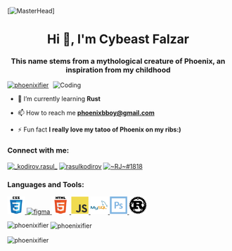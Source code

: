 [![MasterHead](https://i.imgur.com/6NiTXLB.gif)]
<h1 align="center">Hi 👋, I'm Cybeast Falzar</h1>
<h3 align="center">This name stems from a mythological creature of Phoenix, an inspiration from my childhood</h3>
<img align="right" alt="Coding" width="400" src="https://i.imgur.com/6NiTXLB.gif">

<p align="left"> <a href="https://github.com/ryo-ma/github-profile-trophy"><img src="https://github-profile-trophy.vercel.app/?username=phoenixifier" alt="phoenixifier" /></a> </p>

- 🌱 I’m currently learning **Rust**

- 📫 How to reach me **phoenixbboy@gmail.com**

- ⚡ Fun fact **I really love my tatoo of Phoenix on my ribs:)**

<h3 align="left">Connect with me:</h3>
<p align="left">
<a href="https://instagram.com/_kodirov.rasul_" target="blank"><img align="center" src="https://raw.githubusercontent.com/rahuldkjain/github-profile-readme-generator/master/src/images/icons/Social/instagram.svg" alt="_kodirov.rasul_" height="30" width="40" /></a>
<a href="https://www.behance.net/rasulkodirov" target="blank"><img align="center" src="https://raw.githubusercontent.com/rahuldkjain/github-profile-readme-generator/master/src/images/icons/Social/behance.svg" alt="rasulkodirov" height="30" width="40" /></a>
<a href="https://discord.gg/~RJ~#1818" target="blank"><img align="center" src="https://raw.githubusercontent.com/rahuldkjain/github-profile-readme-generator/master/src/images/icons/Social/discord.svg" alt="~RJ~#1818" height="30" width="40" /></a>
</p>

<h3 align="left">Languages and Tools:</h3>
<p align="left"> <a href="https://www.w3schools.com/css/" target="_blank" rel="noreferrer"> <img src="https://raw.githubusercontent.com/devicons/devicon/master/icons/css3/css3-original-wordmark.svg" alt="css3" width="40" height="40"/> </a> <a href="https://www.figma.com/" target="_blank" rel="noreferrer"> <img src="https://www.vectorlogo.zone/logos/figma/figma-icon.svg" alt="figma" width="40" height="40"/> </a> <a href="https://www.w3.org/html/" target="_blank" rel="noreferrer"> <img src="https://raw.githubusercontent.com/devicons/devicon/master/icons/html5/html5-original-wordmark.svg" alt="html5" width="40" height="40"/> </a> <a href="https://developer.mozilla.org/en-US/docs/Web/JavaScript" target="_blank" rel="noreferrer"> <img src="https://raw.githubusercontent.com/devicons/devicon/master/icons/javascript/javascript-original.svg" alt="javascript" width="40" height="40"/> </a> <a href="https://www.mysql.com/" target="_blank" rel="noreferrer"> <img src="https://raw.githubusercontent.com/devicons/devicon/master/icons/mysql/mysql-original-wordmark.svg" alt="mysql" width="40" height="40"/> </a> <a href="https://www.photoshop.com/en" target="_blank" rel="noreferrer"> <img src="https://raw.githubusercontent.com/devicons/devicon/master/icons/photoshop/photoshop-line.svg" alt="photoshop" width="40" height="40"/> </a> <a href="https://www.rust-lang.org" target="_blank" rel="noreferrer"> <img src="https://raw.githubusercontent.com/devicons/devicon/master/icons/rust/rust-plain.svg" alt="rust" width="40" height="40"/> </a> </p>

<p><img align="left" src="https://github-readme-stats.vercel.app/api/top-langs?username=phoenixifier&show_icons=true&locale=en&layout=compact" alt="phoenixifier" /></p>

<p>&nbsp;<img align="center" src="https://github-readme-stats.vercel.app/api?username=phoenixifier&show_icons=true&locale=en" alt="phoenixifier" /></p>

<p><img align="center" src="https://github-readme-streak-stats.herokuapp.com/?user=phoenixifier&" alt="phoenixifier" /></p>
